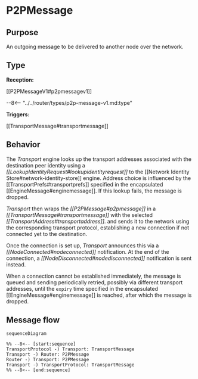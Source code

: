 # P2PMessage 

<div id="p2pmessage-transport"></div>

## Purpose

<!-- --8<-- [start:purpose] -->
An outgoing message to be delivered to another node over the network.
<!-- --8<-- [end:purpose] -->

## Type

<!-- --8<-- [start:type] -->
**Reception:**

[[P2PMessageV1#p2pmessagev1]]

--8<-- "../../router/types/p2p-message-v1.md:type"

**Triggers:**

[[TransportMessage#transportmessage]]
<!-- --8<-- [end:type] -->

## Behavior

<!-- --8<-- [start:behavior] -->
The *Transport* engine looks up the transport addresses associated with the destination peer identity
using a *[[LookupIdentityRequest#lookupidentityrequest]]* to the [[Network Identity Store#network-identity-store]] engine.
Address choice is influenced by the [[TransportPrefs#transportprefs]] specified in the encapsulated [[EngineMessage#enginemessage]].
If this lookup fails, the message is dropped.

*Transport* then wraps the *[[P2PMessage#p2pmessage]]* in a *[[TransportMessage#transportmessage]]*
with the selected *[[TransportAddress#transportaddress]]*.
and sends it to the network using the corresponding transport protocol,
establishing a new connection if not connected yet to the destination.

Once the connection is set up, *Transport* announces this via a *[[NodeConnected#nodeconnected]]* notification.
At the end of the connection, a *[[NodeDisconnected#nodedisconnected]]* notification is sent instead.

When a connection cannot be established immediately, the message is queued and sending periodically retried,
possibly via different transport addresses,
until the `expiry` time specified in the encapsulated [[EngineMessage#enginemessage]] is reached,
after which the message is dropped.
<!-- --8<-- [end:behavior] -->

## Message flow

<!-- --8<-- [start:messages] -->
```mermaid
sequenceDiagram

%% --8<-- [start:sequence]
TransportProtocol -) Transport: TransportMessage
Transport -) Router: P2PMessage
Router -) Transport: P2PMessage
Transport -) TransportProtocol: TransportMessage
%% --8<-- [end:sequence]
```
<!-- --8<-- [end:messages] -->

</div>
